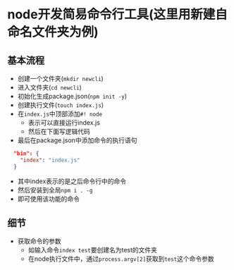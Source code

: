 # node开发简易命令行工具(这里用新建自命名文件夹为例)
## 基本流程
- 创建一个文件夹(`mkdir newcli`)
- 进入文件夹(`cd newcli`)
- 初始化生成package.json(`npm init -y`)
- 创建执行文件(`touch index.js`)
- 在`index.js`中顶部添加`#! node`
  - 表示可以直接运行index.js
  - 然后在下面写逻辑代码
- 最后在package.json中添加命令的执行语句
```json
  "bin": {
    "index": "index.js"
  }
```
  - 其中index表示的是之后命令行中的命令
- 然后安装到全局`npm i . -g`
- 即可使用该功能的命令

## 细节
- 获取命令的参数
  - 如输入命令`index test`要创建名为test的文件夹
  - 在node执行文件中，通过`process.argv[2]`获取到`test`这个命令参数